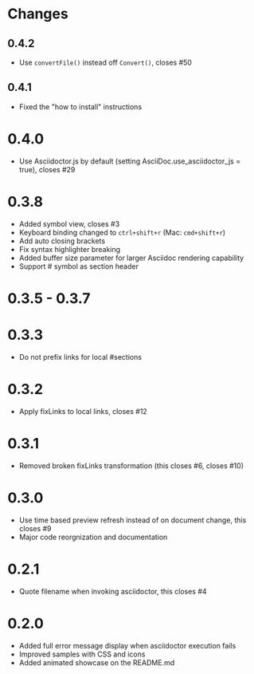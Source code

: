 # Changes

## 0.4.2
* Use `convertFile()` instead off `Convert()`, closes #50

## 0.4.1
* Fixed the "how to install" instructions

# 0.4.0
* Use Asciidoctor.js by default (setting AsciiDoc.use_asciidoctor_js = true), closes #29

# 0.3.8
* Added symbol view, closes #3
* Keyboard binding changed to `ctrl+shift+r` (Mac: `cmd+shift+r`)
* Add auto closing brackets
* Fix syntax highlighter breaking
* Added buffer size parameter for larger Asciidoc rendering capability
* Support # symbol as section header

# 0.3.5 - 0.3.7

# 0.3.3

* Do not prefix links for local #sections

# 0.3.2
* Apply fixLinks to local links, closes #12

# 0.3.1
* Removed broken fixLinks transformation (this closes #6, closes #10)

# 0.3.0

* Use time based preview refresh instead of on document change, this closes #9
* Major code reorgnization and documentation

# 0.2.1
* Quote filename when invoking asciidoctor, this closes #4

# 0.2.0
* Added full error message display when asciidoctor execution fails
* Improved samples with CSS and icons
* Added animated showcase on the README.md
